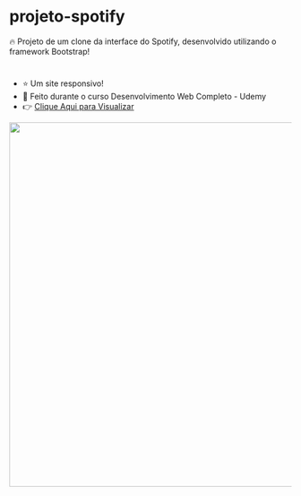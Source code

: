 # projeto-spotify
 🔥 Projeto de um clone da interface do Spotify, desenvolvido utilizando o framework Bootstrap!
#
 - ⭐ Um site responsivo!
 - 🚀 Feito durante o curso Desenvolvimento Web Completo - Udemy
 - 👉 <a href="https://andrewrdev.github.io/projeto-spotify/">Clique Aqui para Visualizar</a>

<img src="https://user-images.githubusercontent.com/84985099/121967200-5573f680-cd46-11eb-8d9b-7858eac71916.png" width="650px">

